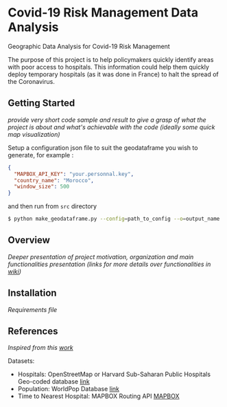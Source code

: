 # Covid-19 Risk Management Data Analysis

Geographic Data Analysis for Covid-19 Risk Management

The purpose of this project is to help policymakers quickly identify areas with poor access to hospitals. This information could help them quickly deploy temporary hospitals (as it was done in France) to halt the spread of the Coronavirus.

## Getting Started

_provide very short code sample and result to give a grasp of what the project is about and what's achievable with the code (ideally some quick map visualization)_

Setup a configuration json file to suit the geodataframe you wish to generate, for example :

```json
{
  "MAPBOX_API_KEY": "your.personnal.key",
  "country_name": "Morocco",
  "window_size": 500
}
```

and then run from `src` directory
```bash
$ python make_geodataframe.py --config=path_to_config --o=output_name
```

## Overview

_Deeper presentation of project motivation, organization and main functionalities presentation (links for more details over functionalities in [wiki](https://github.com/shahineb/covid-risk-management/wiki))_


## Installation

_Requirements file_

## References

_Inspired from this [work](https://github.com/datapartnership/covid19/blob/master/accessibility-Spain.ipynb)_

Datasets:
- Hospitals: OpenStreetMap or Harvard Sub-Saharan Public Hospitals Geo-coded database [link](https://dataverse.harvard.edu/dataset.xhtml?persistentId=doi:10.7910/DVN/JTL9VY)
- Population: WorldPop Database [link](https://www.worldpop.org/)
- Time to Nearest Hospital: MAPBOX Routing API [MAPBOX](https://www.mapbox.com/)

